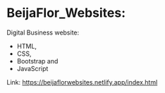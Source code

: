 # BeijaFlor_Websites:

Digital Business website:

- HTML,
- CSS,
- Bootstrap
and 
- JavaScript

Link: https://beijaflorwebsites.netlify.app/index.html

